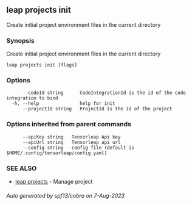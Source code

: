 ## leap projects init

Create initial project environment files in the current directory

### Synopsis

Create initial project environment files in the current directory

```
leap projects init [flags]
```

### Options

```
      --codeId string      CodeIntegrationId is the id of the code integration to bind
  -h, --help               help for init
      --projectId string   ProjectId is the id of the project
```

### Options inherited from parent commands

```
      --apiKey string   Tensorleap Api key
      --apiUrl string   Tensorleap api url
      --config string   config file (default is $HOME/.config/tensorleap/config.yaml)
```

### SEE ALSO

* [leap projects](leap_projects.md)	 - Manage project

###### Auto generated by spf13/cobra on 7-Aug-2023
